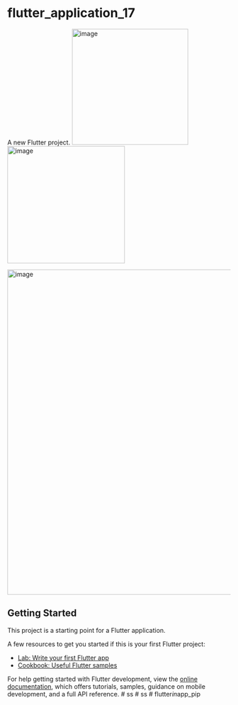# flutter_application_17

A new Flutter project.
<img width="262" alt="image" src="https://github.com/omer-ayyildiz/flutter_in_app_pip/assets/100423349/4f0808b5-3167-4aef-9983-fa3bd5957571">
<img width="265" alt="image" src="https://github.com/omer-ayyildiz/flutter_in_app_pip/assets/100423349/b335cd04-429b-436f-b9e7-9d8d828b83bb">


<img width="735" alt="image" src="https://github.com/omer-ayyildiz/flutter_in_app_pip/assets/100423349/8914b100-201b-419b-8200-4467249a8a46">




## Getting Started

This project is a starting point for a Flutter application.

A few resources to get you started if this is your first Flutter project:

- [Lab: Write your first Flutter app](https://docs.flutter.dev/get-started/codelab)
- [Cookbook: Useful Flutter samples](https://docs.flutter.dev/cookbook)

For help getting started with Flutter development, view the
[online documentation](https://docs.flutter.dev/), which offers tutorials,
samples, guidance on mobile development, and a full API reference.
#   s s 
 
 #   s s 
 
 #   f l u t t e r _ i n _ a p p _ p i p 
 
 
